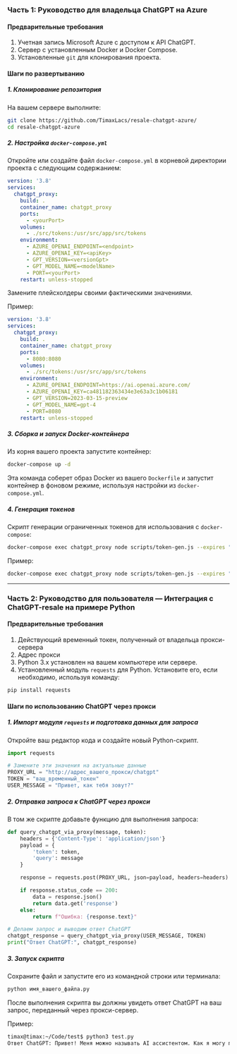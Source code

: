 ### Часть 1: Руководство для владельца ChatGPT на Azure 

#### Предварительные требования

1. Учетная запись Microsoft Azure с доступом к API ChatGPT.
2. Сервер с установленным Docker и Docker Compose.
3. Установленные `git` для клонирования проекта.

#### Шаги по развертыванию

##### 1. Клонирование репозитория

На вашем сервере выполните:

```bash
git clone https://github.com/TimaxLacs/resale-chatgpt-azure/
cd resale-chatgpt-azure
```

##### 2. Настройка `docker-compose.yml`

Откройте или создайте файл `docker-compose.yml` в корневой директории проекта с следующим содержанием:

```yaml
version: '3.8'
services:
  chatgpt_proxy:
    build: .
    container_name: chatgpt_proxy
    ports:
      - <yourPort>
    volumes:
      - ./src/tokens:/usr/src/app/src/tokens
    environment:
      - AZURE_OPENAI_ENDPOINT=<endpoint>
      - AZURE_OPENAI_KEY=<apiKey>
      - GPT_VERSION=<versionGpt>
      - GPT_MODEL_NAME=<modelName>
      - PORT=<yourPort>
    restart: unless-stopped
```

Замените плейсхолдеры своими фактическими значениями. 

Пример:
```yaml
version: '3.8'
services:
  chatgpt_proxy:
    build: .
    container_name: chatgpt_proxy
    ports:
      - 8080:8080
    volumes:
      - ./src/tokens:/usr/src/app/src/tokens
    environment:
      - AZURE_OPENAI_ENDPOINT=https://ai.openai.azure.com/
      - AZURE_OPENAI_KEY=ca481182363434e3e63a3c1b06181
      - GPT_VERSION=2023-03-15-preview
      - GPT_MODEL_NAME=gpt-4
      - PORT=8080
    restart: unless-stopped
```

##### 3. Сборка и запуск Docker-контейнера

Из корня вашего проекта запустите контейнер:

```bash
docker-compose up -d
```

Эта команда соберет образ Docker из вашего `Dockerfile` и запустит контейнер в фоновом режиме, используя настройки из `docker-compose.yml`.

##### 4. Генерация токенов
Скрипт генерации ограниченных токенов для использования с `docker-compose`:

```bash
docker-compose exec chatgpt_proxy node scripts/token-gen.js --expires "<dateRestriction>" --userTokenLimit <maxPromtToken> --chatGptTokenLimit <maxCompletionToken>
```
Пример:
```bash
docker-compose exec chatgpt_proxy node scripts/token-gen.js --expires "2024-05-14" --userTokenLimit 150 --chatGptTokenLimit 150
```

---


### Часть 2:  Руководство для пользователя — Интеграция с ChatGPT-resale на примере Python

#### Предварительные требования

1. Действующий временный токен, полученный от владельца прокси-сервера
2. Адрес прокси
3. Python 3.x установлен на вашем компьютере или сервере.
4. Установленный модуль `requests` для Python. Установите его, если необходимо, используя команду:

```bash
pip install requests
```

#### Шаги по использованию ChatGPT через прокси

##### 1. Импорт модуля `requests` и подготовка данных для запроса

Откройте ваш редактор кода и создайте новый Python-скрипт. 

```python
import requests

# Замените эти значения на актуальные данные
PROXY_URL = "http://адрес_вашего_прокси/chatgpt"
TOKEN = "ваш_временный_токен"
USER_MESSAGE = "Привет, как тебя зовут?"
```

##### 2. Отправка запроса к ChatGPT через прокси

В том же скрипте добавьте функцию для выполнения запроса:

```python
def query_chatgpt_via_proxy(message, token):
    headers = {'Content-Type': 'application/json'}
    payload = {
        'token': token,
        'query': message
    }

    response = requests.post(PROXY_URL, json=payload, headers=headers)

    if response.status_code == 200:
        data = response.json()
        return data.get('response')
    else:
        return f"Ошибка: {response.text}"

# Делаем запрос и выводим ответ ChatGPT
chatgpt_response = query_chatgpt_via_proxy(USER_MESSAGE, TOKEN)
print("Ответ ChatGPT:", chatgpt_response)
```

##### 3. Запуск скрипта

Сохраните файл и запустите его из командной строки или терминала:

```bash
python имя_вашего_файла.py
```

После выполнения скрипта вы должны увидеть ответ ChatGPT на ваш запрос, переданный через прокси-сервер.

Пример:
```bash
timax@timax:~/Code/test$ python3 test.py 
Ответ ChatGPT: Привет! Меня можно называть AI ассистентом. Как я могу помочь вам сегодня?
```
